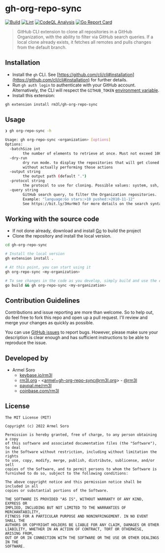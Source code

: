 # gh-org-repo-sync

[![Build](https://github.com/rm3l/gh-org-repo-sync/actions/workflows/build.yml/badge.svg)](https://github.com/rm3l/gh-org-repo-sync/actions/workflows/build.yml)
[![Lint](https://github.com/rm3l/gh-org-repo-sync/actions/workflows/lint.yml/badge.svg)](https://github.com/rm3l/gh-org-repo-sync/actions/workflows/lint.yml)
[![CodeQL Analysis](https://github.com/rm3l/gh-org-repo-sync/actions/workflows/codeql-analysis.yml/badge.svg)](https://github.com/rm3l/gh-org-repo-sync/actions/workflows/codeql-analysis.yml)
[![Go Report Card](https://goreportcard.com/badge/github.com/rm3l/gh-org-repo-sync)](https://goreportcard.com/report/github.com/rm3l/gh-org-repo-sync)

> GitHub CLI extension to clone all repositories in a GitHub Organization, with the ability to filter via GitHub search queries.
> If a local clone already exists, it fetches all remotes and pulls changes from the default branch.

## Installation

- Install the `gh` CLI. See [https://github.com/cli/cli#installation](https://github.com/cli/cli#installation) for further details.
- Run `gh auth login` to authenticate with your GitHub account. Alternatively, the CLI will respect the `GITHUB_TOKEN` [environment variable](https://cli.github.com/manual/gh_help_environment).
- Install this extension:

```bash
gh extension install rm3l/gh-org-repo-sync
```

## Usage

```bash
❯ gh org-repo-sync -h

Usage: gh org-repo-sync <organization> [options]
Options: 
  -batchSize int
        the number of elements to retrieve at once. Must not exceed 100 (default 50)
  -dry-run
        dry run mode. to display the repositories that will get cloned or updated, 
        without actually performing those actions
  -output string
        the output path (default ".")
  -protocol string
        the protocol to use for cloning. Possible values: system, ssh, https. (default "system")
  -query string
        GitHub search query, to filter the Organization repositories.
        Example: "language:Go stars:>10 pushed:>2010-11-12"
        See https://bit.ly/3HurHe3 for more details on the search syntax
```

## Working with the source code

- If not done already, download and install [Go](https://go.dev/doc/install) to build the project
- Clone the repository and install the local version.

```bash
cd gh-org-repo-sync

# Install the local version
gh extension install .

# At this point, you can start using it
gh org-repo-sync <my-organization>

# To see changes in the code as you develop, simply build and use the extension:
go build && gh org-repo-sync <my-organization>
```

## Contribution Guidelines

Contributions and issue reporting are more than welcome. So to help out, do feel free to fork this repo and open up a pull request.
I'll review and merge your changes as quickly as possible.

You can use [GitHub issues](https://github.com/rm3l/gh-org-repo-sync/issues) to report bugs.
However, please make sure your description is clear enough and has sufficient instructions to be able to reproduce the issue.

## Developed by

* Armel Soro
    * [keybase.io/rm3l](https://keybase.io/rm3l)
    * [rm3l.org](https://rm3l.org) - &lt;armel+gh-org-repo-sync@rm3l.org&gt; - [@rm3l](https://twitter.com/rm3l)
    * [paypal.me/rm3l](https://paypal.me/rm3l)
    * [coinbase.com/rm3l](https://www.coinbase.com/rm3l)

## License

    The MIT License (MIT)

    Copyright (c) 2022 Armel Soro

    Permission is hereby granted, free of charge, to any person obtaining a copy
    of this software and associated documentation files (the "Software"), to deal
    in the Software without restriction, including without limitation the rights
    to use, copy, modify, merge, publish, distribute, sublicense, and/or sell
    copies of the Software, and to permit persons to whom the Software is
    furnished to do so, subject to the following conditions:

    The above copyright notice and this permission notice shall be included in all
    copies or substantial portions of the Software.

    THE SOFTWARE IS PROVIDED "AS IS", WITHOUT WARRANTY OF ANY KIND, EXPRESS OR
    IMPLIED, INCLUDING BUT NOT LIMITED TO THE WARRANTIES OF MERCHANTABILITY,
    FITNESS FOR A PARTICULAR PURPOSE AND NONINFRINGEMENT. IN NO EVENT SHALL THE
    AUTHORS OR COPYRIGHT HOLDERS BE LIABLE FOR ANY CLAIM, DAMAGES OR OTHER
    LIABILITY, WHETHER IN AN ACTION OF CONTRACT, TORT OR OTHERWISE, ARISING FROM,
    OUT OF OR IN CONNECTION WITH THE SOFTWARE OR THE USE OR OTHER DEALINGS IN THE
    SOFTWARE.